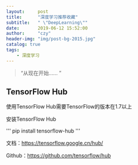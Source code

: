 ```yaml
---
layout:     post
title:      "深度学习推荐收藏"
subtitle:   " \"DeepLearning\""
date:       2019-06-12 15:52:00
author:     "czy"
header-img: "img/post-bg-2015.jpg"
catalog: true
tags:
    - 深度学习
---
```


> “从现在开始...... ”

## TensorFlow Hub

使用TensorFlow Hub需要TensorFlow的版本在1.7以上

安装TensorFlow Hub

'''
pip install tensorflow-hub
'''

文档：https://tensorflow.google.cn/hub/

Github：https://github.com/tensorflow/hub
